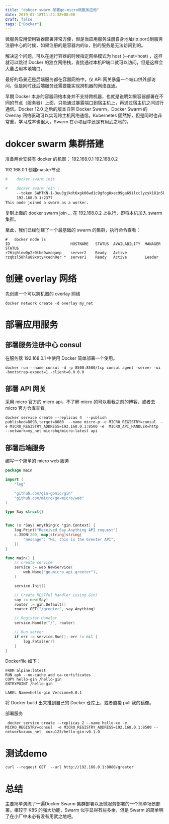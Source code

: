 ```yaml
---
title: "dokcer swarm 部署go-micro微服务应用"
date: 2019-07-18T11:22:38+08:00
draft: false
tags: ["Docker"]
---
```


微服务应用使用容器部署非常方便，但是当应用服务注册自身地址(ip:port)到服务注册中心的时候，如果注册的是容器内的ip，别的服务是无法访问到的。

解决这个问题，可以在运行容器的时候指定网络模式为 host (--net=host) ，这样就可以跳过 Docker 的独立网络栈，直接通过本机IP端口就可以访问，但是这样会大量占用本地端口。

最好的场景还是后端服务都在容器网络中，仅 API 网关暴露一个端口供外部访问，但是同时还后端服务还需要能实现跨机器的网络连通。

早期 Docker 本身的容器网络本身并不支持跨机器，也就是说明如果容器部署在不同的节点（服务器）上面，只能通过暴露端口到宿主机上，再通过宿主机之间进行通信。Docker 12.0 之后的版本自带 Docker Swarm，Docker Swarm 的 Overlay 网络驱动可以实现跨主机网络通信。Kubernetes 固然好，但是同时也非常重，学习成本也很大，Swarm 在小项目中还是有用武之地的。

# dokcer swarm 集群搭建

准备两台安装有 docker 的机器：
192.168.0.1
192.168.0.2

192.168.0.1 创建master节点

```bash
#    docker swarm init

#    docker swarm join \
     --token SWMTKN-1-3uu3gjkdt6xgk06wd1c9gfog8xec99ga69ilcclyzyk181n5ki-6f7frw75gvpdwsl1yvpf885lw \
     192.168.0.1:2377
This node joined a swarm as a worker.
```

复制上面的 docker swarm join ...
在 192.168.0.2 上执行，即将本机加入 swarm 集群。

至此，我们已经创建了一个最基础的 swarm 的集群，执行命令查看：

```
#   docker node ls
ID                           HOSTNAME   STATUS  AVAILABILITY  MANAGER STATUS
r76ighlnw0p2r0tbd9wmoqaep    server2    Ready   Active
rzqbzl58hlu89xoty4cedn0er *  server1    Ready   Active        Leader
```

# 创建 overlay 网络

先创建一个可以跨机器的 overlay 网络

```
docker network create -d overlay my_net
```

# 部署应用服务

## 部署服务注册中心 consul

在服务器 192.168.0.1 中使用 Docker 简单部署一个使用。

```
docker run --name consul -d -p 8500:8500/tcp consul agent -server -ui -bootstrap-expect=1 -client=0.0.0.0
```

## 部署 API 网关

采用 micro 官方的 micro api，不了解 micro 的可以看我之前的博客，或者去 micro 官方仓库查看。

```
docker service create --replicas 4  --publish published=8898,target=8080  --name micro-p -e MICRO_REGISTRY=consul  -e MICRO_REGISTRY_ADDRESS=192.168.0.1:8500 -e  MICRO_API_HANDLER=http  --network=my_net microhq/micro:latest api
```

## 部署后端服务

编写一个简单的 micro web 服务

```go
package main

import (
	"log"

	"github.com/gin-gonic/gin"
	"github.com/micro/go-micro/web"
)

type Say struct{}


func (s *Say) Anything(c *gin.Context) {
	log.Print("Received Say.Anything API request")
	c.JSON(200, map[string]string{
		"message": "Hi, this is the Greeter API",
	})
}

func main() {
	// Create service
	service := web.NewService(
		web.Name("go.micro.api.greeter"),
	)

	service.Init()

	// Create RESTful handler (using Gin)
	say := new(Say)
	router := gin.Default()
	router.GET("/greeter", say.Anything)

	// Register Handler
	service.Handle("/", router)

	// Run server
	if err := service.Run(); err != nil {
		log.Fatal(err)
	}
}
```

Dockerfile 如下：

```
FROM alpine:latest
RUN apk --no-cache add ca-certificates
COPY hello-gin /hello-gin
ENTRYPOINT /hello-gin

LABEL Name=hello-gin Version=0.0.1
```

将 Docker build 出来推到自己的 Docker 仓库上，或者直接 pull 我的镜像。

部署服务

```
 docker service create --replicas 2 --name hello-xx -e MICRO_REGISTRY=consul  -e MICRO_REGISTRY_ADDRESS=192.168.0.1:8500 --network=xuxu_net  xuxu123/hello-gin:v0.1.0
```

# 测试demo

```
curl --request GET  --url http://192.168.0.1:8080/greeter
```

# 总结

主要简单演练了一遍Docker Swarm 集群部署以及微服务部署的一个简单场景部署。相较于 K8S 的强大功能，Swarm 似乎显得有些多余，但是 Swarm 的简单明了在小厂中未必有没有用武之地吧。